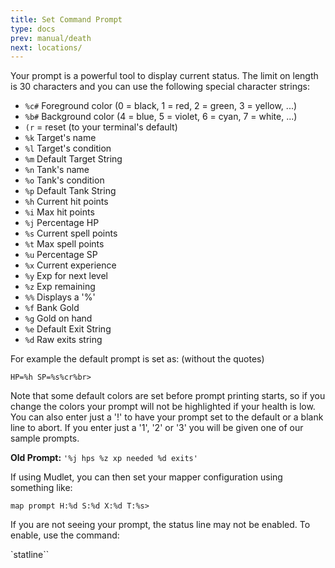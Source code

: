 ```yaml
---
title: Set Command Prompt
type: docs
prev: manual/death
next: locations/
---
```


Your prompt is a powerful tool to display current status. The limit on length is 30 characters and you can use the following special character strings:

- `%c#` Foreground color (0 = black, 1 = red, 2 = green, 3 = yellow, ...)
- `%b#` Background color (4 = blue, 5 = violet, 6 = cyan, 7 = white, ...)
- `(r` = reset (to your terminal's default)
- `%k` Target's name  
- `%l` Target's condition  
- `%m` Default Target String
- `%n` Tank's name  
- `%o` Tank's condition  
- `%p` Default Tank String
- `%h` Current hit points  
- `%i` Max hit points  
- `%j` Percentage HP
- `%s` Current spell points  
- `%t` Max spell points  
- `%u` Percentage SP
- `%x` Current experience  
- `%y` Exp for next level  
- `%z` Exp remaining
- `%%` Displays a '%'  
- `%f` Bank Gold  
- `%g` Gold on hand
- `%e` Default Exit String  
- `%d` Raw exits string

For example the default prompt is set as: (without the quotes)

`HP=%h SP=%s%cr%br>`

Note that some default colors are set before prompt printing starts, so if you change the colors your prompt will not be highlighted if your health is low. You can also enter just a '!' to have your prompt set to the default or a blank line to abort. If you enter just a '1', '2' or '3' you will be given one of our sample prompts.

**Old Prompt:** `'%j hps %z xp needed %d exits'`

If using Mudlet, you can then set your mapper configuration using something like:

`map prompt H:%d S:%d X:%d T:%s>`

If you are not seeing your prompt, the status line may not be enabled. To enable, use the command:

`statline``
